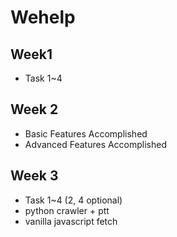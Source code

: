# Wehelp

## Week1

- Task 1~4

## Week 2

- Basic Features Accomplished
- Advanced Features Accomplished

## Week 3

- Task 1~4 (2, 4 optional)
- python crawler + ptt
- vanilla javascript fetch
